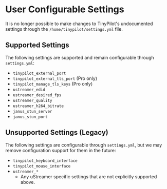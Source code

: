 # User Configurable Settings

It is no longer possible to make changes to TinyPilot's undocumented settings through the `/home/tinypilot/settings.yml` file.

## Supported Settings

The following settings are supported and remain configurable through `settings.yml`:

- `tinypilot_external_port`
- `tinypilot_external_tls_port` (Pro only)
- `tinypilot_manage_tls_keys` (Pro only)
- `ustreamer_edid`
- `ustreamer_desired_fps`
- `ustreamer_quality`
- `ustreamer_h264_bitrate`
- `janus_stun_server`
- `janus_stun_port`

## Unsupported Settings (Legacy)

The following settings are configurable through `settings.yml`, but we may remove configuration support for them in the future:

- `tinypilot_keyboard_interface`
- `tinypilot_mouse_interface`
- `ustreamer_*`
  - Any uStreamer specific settings that are not explicitly supported above.
